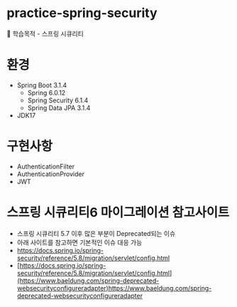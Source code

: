 # practice-spring-security
🧨 학습목적 - 스프링 시큐리티

# 환경
- Spring Boot 3.1.4
  - Spring 6.0.12
  - Spring Security 6.1.4
  - Spring Data JPA 3.1.4
- JDK17

# 구현사항
- AuthenticationFilter
- AuthenticationProvider
- JWT

# 스프링 시큐리티6 마이그레이션 참고사이트
- 스프링 시큐리티 5.7 이후 많은 부분이 Deprecated되는 이슈
- 아래 사이트를 참고하면 기본적인 이슈 대응 가능
- https://docs.spring.io/spring-security/reference/5.8/migration/servlet/config.html
- [https://docs.spring.io/spring-security/reference/5.8/migration/servlet/config.html](https://www.baeldung.com/spring-deprecated-websecurityconfigureradapter)https://www.baeldung.com/spring-deprecated-websecurityconfigureradapter
